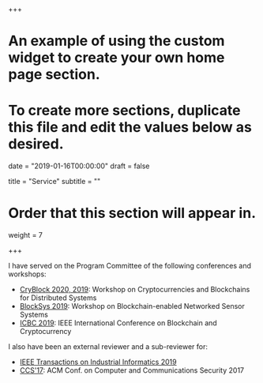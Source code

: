 +++
# An example of using the custom widget to create your own home page section.
# To create more sections, duplicate this file and edit the values below as desired.

date = "2019-01-16T00:00:00"
draft = false

title = "Service"
subtitle = ""

# Order that this section will appear in.
weight = 7

+++

I have served on the Program Committee of the following conferences and workshops:

- [CryBlock 2020, 2019](http://www.cryblock.org/): Workshop on Cryptocurrencies and Blockchains for Distributed Systems
- [BlockSys 2019](https://sensysblockchain.github.io/): Workshop on Blockchain-enabled Networked Sensor Systems
- [ICBC 2019](http://icbc2019.ieee-icbc.org/): IEEE International Conference on Blockchain and Cryptocurrency

I also have been an external reviewer and a sub-reviewer for:

- [IEEE Transactions on Industrial Informatics 2019](http://www.ieee-ies.org/pubs/transactions-on-industrial-informatics)
- [CCS'17](https://ccs2017.sigsac.org/): ACM Conf. on Computer and Communications Security 2017